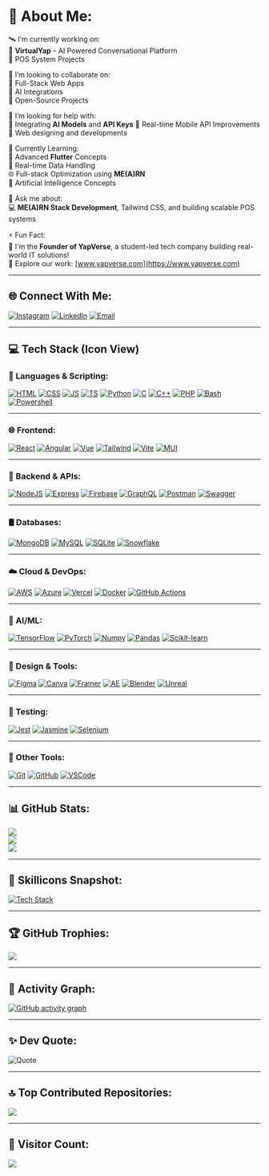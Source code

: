 # 💫 About Me:
🛰️ I’m currently working on:  
🚀 **VirtualYap** – AI Powered Conversational Platform  
🛒 POS System Projects

👯 I’m looking to collaborate on:  
🔹 Full-Stack Web Apps  
🔹 AI Integrations  
🔹 Open-Source Projects

🤝 I’m looking for help with:  
🔸 Integrating **AI Models** and **API Keys**
🔸 Real-time Mobile API Improvements
🔸 Web designing and developments

🌱 Currently Learning:  
📲 Advanced **Flutter** Concepts  
📡 Real-time Data Handling  
🌐 Full-stack Optimization using **ME(A)RN**  
🧠 Artificial Intelligence Concepts

💬 Ask me about:  
💻 **ME(A)RN Stack Development**, Tailwind CSS, and building scalable POS systems

⚡ Fun Fact:  
🎯 I'm the **Founder of YapVerse**, a student-led tech company building real-world IT solutions!  
🔗 Explore our work: [www.yapverse.com](https://www.yapverse.com)

---

## 🌐 Connect With Me:
[![Instagram](https://img.shields.io/badge/Instagram-%23E4405F.svg?logo=Instagram&logoColor=white)](https://instagram.com/winsonaravinthraj)
[![LinkedIn](https://img.shields.io/badge/LinkedIn-%230077B5.svg?logo=linkedin&logoColor=white)](https://linkedin.com/in/winsonaravinthraj)
[![Email](https://img.shields.io/badge/Email-D14836?logo=gmail&logoColor=white)](mailto:techwinson2025@gmail.com)

---

## 💻 Tech Stack (Icon View)

### 🧠 Languages & Scripting:
[![HTML](https://skillicons.dev/icons?i=html)](https://skillicons.dev)
[![CSS](https://skillicons.dev/icons?i=css)](https://skillicons.dev)
[![JS](https://skillicons.dev/icons?i=js)](https://skillicons.dev)
[![TS](https://skillicons.dev/icons?i=ts)](https://skillicons.dev)
[![Python](https://skillicons.dev/icons?i=py)](https://skillicons.dev)
[![C](https://skillicons.dev/icons?i=c)](https://skillicons.dev)
[![C++](https://skillicons.dev/icons?i=cpp)](https://skillicons.dev)
[![PHP](https://skillicons.dev/icons?i=php)](https://skillicons.dev)
[![Bash](https://skillicons.dev/icons?i=bash)](https://skillicons.dev)
[![Powershell](https://skillicons.dev/icons?i=powershell)](https://skillicons.dev)

---

### 🌐 Frontend:
[![React](https://skillicons.dev/icons?i=react)](https://skillicons.dev)
[![Angular](https://skillicons.dev/icons?i=angular)](https://skillicons.dev)
[![Vue](https://skillicons.dev/icons?i=vue)](https://skillicons.dev)
[![Tailwind](https://skillicons.dev/icons?i=tailwind)](https://skillicons.dev)
[![Vite](https://skillicons.dev/icons?i=vite)](https://skillicons.dev)
[![MUI](https://skillicons.dev/icons?i=materialui)](https://skillicons.dev)

---

### 🧩 Backend & APIs:
[![NodeJS](https://skillicons.dev/icons?i=nodejs)](https://skillicons.dev)
[![Express](https://skillicons.dev/icons?i=express)](https://skillicons.dev)
[![Firebase](https://skillicons.dev/icons?i=firebase)](https://skillicons.dev)
[![GraphQL](https://skillicons.dev/icons?i=graphql)](https://skillicons.dev)
[![Postman](https://skillicons.dev/icons?i=postman)](https://skillicons.dev)
[![Swagger](https://skillicons.dev/icons?i=swagger)](https://skillicons.dev)

---

### 🛢️ Databases:
[![MongoDB](https://skillicons.dev/icons?i=mongodb)](https://skillicons.dev)
[![MySQL](https://skillicons.dev/icons?i=mysql)](https://skillicons.dev)
[![SQLite](https://skillicons.dev/icons?i=sqlite)](https://skillicons.dev)
[![Snowflake](https://skillicons.dev/icons?i=snowflake)](https://skillicons.dev)

---

### ☁️ Cloud & DevOps:
[![AWS](https://skillicons.dev/icons?i=aws)](https://skillicons.dev)
[![Azure](https://skillicons.dev/icons?i=azure)](https://skillicons.dev)
[![Vercel](https://skillicons.dev/icons?i=vercel)](https://skillicons.dev)
[![Docker](https://skillicons.dev/icons?i=docker)](https://skillicons.dev)
[![GitHub Actions](https://skillicons.dev/icons?i=githubactions)](https://skillicons.dev)

---

### 🤖 AI/ML:
[![TensorFlow](https://skillicons.dev/icons?i=tensorflow)](https://skillicons.dev)
[![PyTorch](https://skillicons.dev/icons?i=pytorch)](https://skillicons.dev)
[![Numpy](https://skillicons.dev/icons?i=numpy)](https://skillicons.dev)
[![Pandas](https://skillicons.dev/icons?i=pandas)](https://skillicons.dev)
[![Scikit-learn](https://skillicons.dev/icons?i=scikitlearn)](https://skillicons.dev)

---

### 🎨 Design & Tools:
[![Figma](https://skillicons.dev/icons?i=figma)](https://skillicons.dev)
[![Canva](https://skillicons.dev/icons?i=canva)](https://skillicons.dev)
[![Framer](https://skillicons.dev/icons?i=framer)](https://skillicons.dev)
[![AE](https://skillicons.dev/icons?i=ae)](https://skillicons.dev)
[![Blender](https://skillicons.dev/icons?i=blender)](https://skillicons.dev)
[![Unreal](https://skillicons.dev/icons?i=unreal)](https://skillicons.dev)

---

### 🧪 Testing:
[![Jest](https://skillicons.dev/icons?i=jest)](https://skillicons.dev)
[![Jasmine](https://skillicons.dev/icons?i=jasmine)](https://skillicons.dev)
[![Selenium](https://skillicons.dev/icons?i=selenium)](https://skillicons.dev)

---

### 🧰 Other Tools:
[![Git](https://skillicons.dev/icons?i=git)](https://skillicons.dev)
[![GitHub](https://skillicons.dev/icons?i=github)](https://skillicons.dev)
[![VSCode](https://skillicons.dev/icons?i=vscode)](https://skillicons.dev)

---

## 📊 GitHub Stats:
![](https://github-readme-stats.vercel.app/api?username=techwinson&theme=dark&hide_border=false&include_all_commits=true&count_private=true)  
![](https://nirzak-streak-stats.vercel.app/?user=techwinson&theme=dark&hide_border=false)  
![](https://github-readme-stats.vercel.app/api/top-langs/?username=techwinson&theme=dark&hide_border=false&layout=compact)

---

## 🧠 Skillicons Snapshot:
[![Tech Stack](https://skillicons.dev/icons?i=react,vue,ts,js,html,css,nodejs,express,python,git,mysql,mongodb,aws,azure)](https://skillicons.dev)

---

## 🏆 GitHub Trophies:
![](https://github-profile-trophy.vercel.app/?username=techwinson&theme=radical&no-frame=false&no-bg=true&margin-w=4)

---

## 🧩 Activity Graph:
[![GitHub activity graph](https://github-readme-activity-graph.vercel.app/graph?username=techwinson&theme=github-compact)](https://github.com/Ashutosh00710/github-readme-activity-graph)

---

## ✨ Dev Quote:
![Quote](https://quotes-github-readme.vercel.app/api?type=horizontal&theme=dark)

---

## 🔝 Top Contributed Repositories:
![](https://github-contributor-stats.vercel.app/api?username=techwinson&limit=5&theme=dark&combine_all_yearly_contributions=true)

---

## 👀 Visitor Count:
[![](https://visitcount.itsvg.in/api?id=techwinson&icon=0&color=0)](https://visitcount.itsvg.in)
